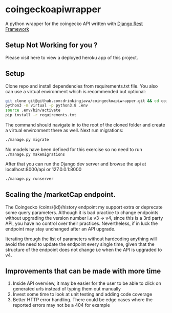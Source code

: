 # coingeckoapiwrapper
A python wrapper for the coingecko API written with [Django Rest Framework](https://www.django-rest-framework.org/)

## Setup Not Working for you ?
Please visit here to view a deployed heroku app of this project.

## Setup
Clone repo and install dependencies from requirements.txt file. You also can use a virtual environment which is recommended but optional:
```bash
git clone git@github.com:drinkingjava/coingeckoapiwrapper.git && cd coingeckoapiwrapper
python3 -m virtual -p python3.8 .env
source .env/bin/activate
pip install -r requirements.txt
```

The command should navigate in to the root of the cloned folder and create a virtual environment there as well. Next run migrations:
```bash
./manage.py migrate
```
No models have been defined for this exercise so no need to run `./manage.py makemigrations`

After that you can run the Django dev server and browse the api at localhost:8000/api or 127.0.0.1:8000
```bash
./manage.py runserver
```
## Scaling the /marketCap endpoint.
The Coingecko /coins/{id}/history endpoint my support extra or deprecate some query parameters.
Although it is bad practice to change endpoints without upgrading the version number i.e v3 -> v4, since
this is a 3rd party API, you have no control over their practices. Nevertheless, if in luck the endpoint
may stay unchanged after an API upgrade.

Iterating through the list of parameters without hardcoding anything will avoid the 
need to update the endpoint every single time, given that the structure of the endpoint 
does not change i.e when the API is upgraded to v4.

## Improvements that can be made with more time
1. Inside API overview, it may be easier for the user to be able to click on generated urls instead of typing them out manually
2. Invest some time to look at unit testing and adding code coverage
3. Better HTTP error handling. There could be edge cases where the reported errors may not be a 404 for example